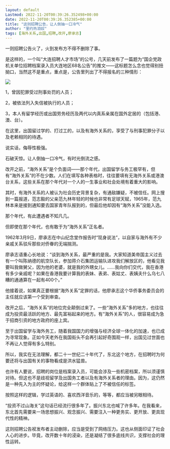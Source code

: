 ```yaml
---
layout: default
Lastmod: 2022-11-20T00:39:26.352498+00:00
date: 2022-11-20T00:39:26.352385+00:00
title: "这则招聘公告，让人倒抽一口冷气"
author: "里约热泪奴"
tags: [海外关系,出国,招聘,改开,廖承志]
---
```


一则招聘公告火了，火到发布方不得不删除了事。

是这样的，一个叫“大连招聘人才市场”的公号，几天前发布了一篇题为“国企党政机关单位招聘档案录入员大连地区68名公告”的推文——这标题怎么念也觉得别扭拗口，当然这不是重点，重点是，公告里列出了不得报名的三种情形：

![](https://images.weserv.nl/?url=https%3A//mmbiz.qpic.cn/mmbiz_jpg/TKrTTj6vglwvspbqa0ja4QtVzmzSLN2BmG2gTDkqh4WH0PLvSGib1SCavbQA7jGTW7jxkibeqrOLGo6sgOpJ7ILQ/640%3Fwx_fmt%3Djpeg)

1，曾因犯罪受过刑事处罚的人员；

2，被依法列入失信被执行的人员；

3，本人有留学经历或出国劳务经历及两代以内真系亲属在国外定居的（包括港、澳、台）。

在这里，出国留过学的、打过工的，以及有海外关系的，享受了与刑事犯罪分子以及老赖相同的待遇。

说实话，侮辱性极强。

石破天惊。让人倒抽一口冷气，有时光倒流之感。

改开之前，“海外关系”是个负面词——那个年代，出国留学与务工极罕有，但有“海外关系”的不在少数。人们在填写各种表格时，往往要填有无海外关系或港澳台关系，这些关系在那个年代对一个人的一生事业和社会处境有着重大的影响。

其时，有海外关系的人被认为社会历史背景复杂，有通敌嫌疑，不被信任。网上搜到一篇报道，范志毅的父亲范九林年轻的时候也非常有足球天赋，1965年，范九林本来是接到通知要去国家青年队报到的，但最后他却因有“海外关系”没能入选。

那个年代，有此遭遇者不知凡几。

但即使在那个年代，也有敢于为“海外关系”正名者。

1962年3月9日，廖承志在中山纪念堂作报告时“现身说法”，以自家与海外有不少亲戚关系驳斥那些对侨眷的无端揣测。

廖承志语重心长地说：“谈到海外关系，最严重的是我。大家知道美帝国主义过去有一个叫陈纳德的航空队长，参加蒋介石集团运输队进攻我们解放区的，他看见我要叫我做舅父，因为他的老婆，就是我的外甥女儿。……我向你们交代，我在香港有多少亲戚呢？如果在香港我要计算我的表妹、表弟、表姑丈、表姨夫什么乌七八糟的通通算在一起有400个。”

他接着说，如果真正要根据“海外关系”定罪的话，他廖承志这个华侨事务委员会的主任就应该第一个受到审查。

改开之后，“海外关系”的地位完全颠倒过来了。一些“海外关系”多的地方，也往往成为投资最活跃的地方、最先富裕起来的地方。有“海外关系”的人，很容易成为急于招商引资的地方政府的座上宾。

至于出国留学与海外务工，随着我国国力的增强与经济全球一体化的加速，也已成为寻常现象。正如今天老外在我国街头不会再引起好奇围观一样，出国见过世面也不再让人觉得有多么特别。

所以，我实在无法理解，都二十一世纪二十年代了，东北这个地方，在招聘时为何要还将与出国有关的事物看成是洪水猛兽。

也许有人要说，招聘的岗位是档案录入员，可能会涉及一些机密档案，所以须谨慎对待。但这也不是歧视留学及出国务工者以及有海外关系者的理由。因为，这仍然是一种先入为主的怀疑论，给这样一个群体贴上了不被信任的标签。

按照这样的逻辑，学过英语的、喜欢西洋音乐的，等等，都应当被另眼相待。

“投资不过山海关”这句话已经流行很多年了。振兴东北也喊了许多年。在我看来，东北首先需要来一场思想振兴、观念振兴、需要注入一种更务实、更开放、更具现代性的精神。

这则招聘公告衩发布者主动删除，应当是受到了网络压力。这也从侧面印证了社会人心的进步。毕竟，改开数十年的浸染，还是凝结了很多底线共识，支撑社会的理性运转。

